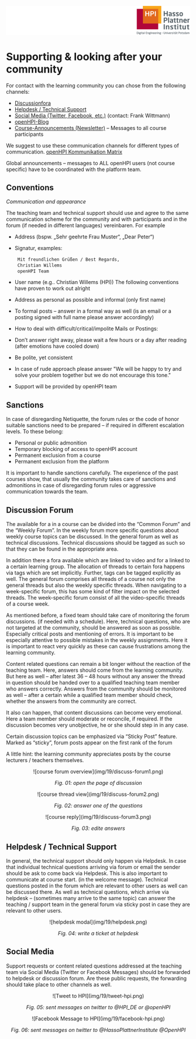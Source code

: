 ![HPI Logo](img/HPI_Logo.png)

# Supporting & looking after your community

For contact with the learning community you can chose from the following channels:

 - [Discussionfora]()
 - [Helpdesk / Technical Support]()
 - [Social Media (Twitter, Facebook, etc.)]() (contact: Frank Wittmann)
 - [openHPI-Blog]()
 - [Course-Announcements (Newsletter)]() – Messages to all course participants

We suggest to use these communication channels for different types of communication.
[openHPI Kommunikation Matrix]()

Global announcements – messages to ALL openHPI users (not course specific) have to be coordinated with the platform team.


## Conventions

*Communication and appearance*

The teaching team and technical support should use and agree to the same communication scheme for the community and with participants and in the forum
 (if needed in different languages) vereinbaren. For example

 - Address (bspw. „Sehr geehrte Frau Muster“, „Dear Peter“)
 - Signatur, examples:

		Mit freundlichen Grüßen / Best Regards,
		Christian Willems
		openHPI Team

  - User name (e.g.. Christian Willems (HPI))
The following conventions have proven to work out alright
 - Address as personal as possible and informal (only first name)
 - To formal posts – answer in a formal way as well (is an email or a posting signed with full name please answer accordingly)
 - How to deal with difficult/critical/impolite Mails or Postings:
 - Don’t answer right away, please wait a few hours or a day after reading (after emotions have cooled down)
 - Be polite, yet consistent
 - In case of rude approach please answer "We will be happy to try and solve your problem together but we do not encourage this tone."
 - Support will be provided by openHPI team


## Sanctions

In case of disregarding Netiquette, the forum rules or the code of honor suitable sanctions need to be prepared – if required in different escalation levels. To these belong:
 
 - Personal or public admonition
 - Temporary blocking of access to openHPI account
 - Permanent exclusion from a course
 - Permanent exclusion from the platform

It is important to handle sanctions carefully. The experience of the past courses show, that usually the community takes care of sanctions and admonitions in case of disregarding forum rules or aggressive communication towards the team.

## Discussion Forum

The available for a in a course can be divided into the “Common Forum” and the “Weekly Forum”. In the weekly forum more specific questions about weekly course topics can be discussed. In the general forum as well as technical discussions. Technical discussions should be tagged as such so that they can be found in the appropriate area.

In addition there a fora available which are linked to video and for a linked to a certain learning group. The allocation of threads to certain fora happens via tags which are set implicitly. Further, tags can be tagged explicitly as well. The general forum comprises all threads of a course not only the general threads but also the weekly specific threads. When navigating to a week-specific forum, this has some kind of filter impact on the selected threads. The week-specific forum consist of all the video-specific threads of a course week.

As mentioned before, a fixed team should take care of monitoring the forum discussions. (if needed with a schedule). Here, technical questions, who are not targeted at the community, should be answered as soon as possible. Especially critical posts and mentioning of errors. It is important to be especially attentive to possible mistakes in the weekly assignments. Here it is important to react very quickly as these can cause frustrations among the learning community.

Content related questions can remain a bit longer without the reaction of the teaching team. Here, answers should come from the learning community. But here as well – after latest 36 – 48 hours without any answer the thread in question should be handed over to a qualified teaching team member who answers correctly. Answers from the community should be monitored as well – after a certain while a qualified team member should check, whether the answers from the community are correct.

It also can happen, that content discussions can become very emotional. Here a team member should moderate or reconcile, if required. If the discussion becomes very unobjective, he or she should step in in any case.

Certain discussion topics can be emphasized via “Sticky Post” feature. Marked as “sticky”, forum posts appear on the first rank of the forum

A little hint: the learning community appreciates posts by the course lecturers / teachers themselves.

<center>
![course forum overview](img/19/discuss-forum1.png)

*Fig. 01: open the page of discussion*
</center>

<center>
![course thread view](img/19/discuss-forum2.png)

*Fig. 02: answer one of the questions*
</center>

<center>
![course reply](img/19/discuss-forum3.png)

*Fig. 03: edite answers*
</center>

## Helpdesk / Technical Support

In general, the technical support should only happen via Helpdesk. In case that individual technical questions arriving via forum or email the sender should be ask to come back via Helpdesk. This is also important to communicate at course start. (in the welcome message).
Technical questions posted in the forum which are relevant to other users as well can be discussed there. As well as technical questions, which arrive via helpdesk – (sometimes many arrive to the same topic) can answer the teaching / support team in the general forum via sticky post in case they are relevant to other users.




<center>
![helpdesk modal](img/19/helpdesk.png)

*Fig. 04: write a ticket at helpdesk*
</center>

## Social Media

Support requests or content related questions addressed at the teaching team via Social Media (Twitter or Facebook Messages) should be forwarded to helpdesk or discussion forum. Are these public requests, the forwarding should take place to other channels as well.

<center>
![Tweet to HPI](img/19/tweet-hpi.png)

*Fig. 05: sent messages on twitter to @HPI_DE or @openHPI*
</center>


<center>
![Facebook Message to HPI](img/19/facebook-hpi.png)

*Fig. 06: sent messages on twitter to @HassoPlattnerInstitute @OpenHPI*
</center>
